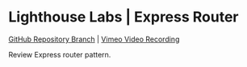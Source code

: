 # Lighthouse Labs | Express Router

[GitHub Repository Branch](https://github.com/WarrenUhrich/lighthouse-labs-express-router-breakout-/tree/2024.03.08-web-immersive-national-5february2024) | [Vimeo Video Recording](https://vimeo.com/921320623/290ffef86a?share=copy)

Review Express router pattern.
